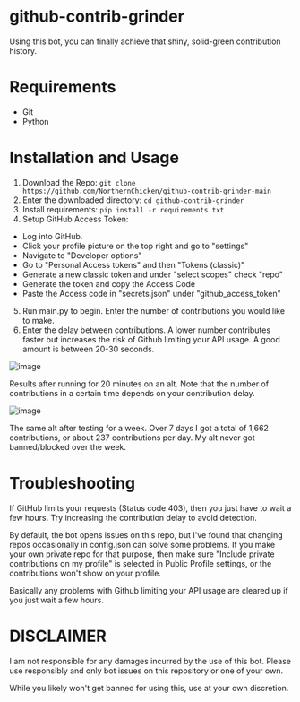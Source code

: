 # github-contrib-grinder

Using this bot, you can finally achieve that shiny, solid-green contribution history.

# Requirements

* Git
* Python

# Installation and Usage

1. Download the Repo: ``git clone https://github.com/NorthernChicken/github-contrib-grinder-main``
2. Enter the downloaded directory: ``cd github-contrib-grinder``
3. Install requirements: ``pip install -r requirements.txt``
4. Setup GitHub Access Token:
  * Log into GitHub.
  * Click your profile picture on the top right and go to "settings"
  * Navigate to "Developer options"
  * Go to "Personal Access tokens" and then "Tokens (classic)"
  * Generate a new classic token and under "select scopes" check "repo"
  * Generate the token and copy the Access Code
  * Paste the Access code in "secrets.json" under "github_access_token"
5. Run main.py to begin. Enter the number of contributions you would like to make.
6. Enter the delay between contributions. A lower number contributes faster but increases the risk of Github limiting your API usage. A good amount is between 20-30 seconds.

![image](https://github.com/NorthernChicken/github-contrib-grinder/assets/144752748/bdb6cdb5-bda6-49d3-9746-533871497ef9)

Results after running for 20 minutes on an alt. Note that the number of contributions in a certain time depends on your contribution delay.

![image](https://github.com/NorthernChicken/github-contrib-grinder/assets/144752748/8c8e5e2e-fdde-4c2c-8e87-32474bc434a4)

The same alt after testing for a week. Over 7 days I got a total of 1,662 contributions, or about 237 contributions per day. My alt never got banned/blocked over the week.

# Troubleshooting

If GitHub limits your requests (Status code 403), then you just have to wait a few hours. Try increasing the contribution delay to avoid detection. 

By default, the bot opens issues on this repo, but I've found that changing repos occasionally in config.json can solve some problems. If you make your own private repo for that purpose, then make sure "Include private contributions on my profile" is selected in Public Profile settings, or the contributions won't show on your profile.

Basically any problems with Github limiting your API usage are cleared up if you just wait a few hours.

# DISCLAIMER

I am not responsible for any damages incurred by the use of this bot. Please use responsibly and only bot issues on this repository or one of your own.

While you likely won't get banned for using this, use at your own discretion.
